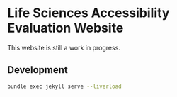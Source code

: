 # Life Sciences Accessibility Evaluation Website

This website is still a work in progress.

## Development

```sh
bundle exec jekyll serve --liverload
```
